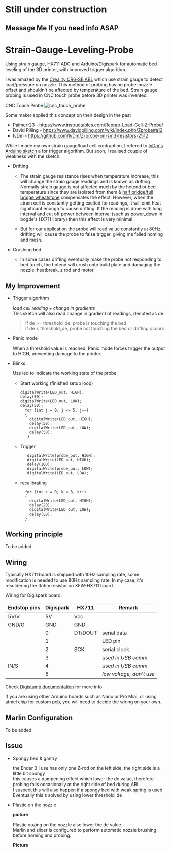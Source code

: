 # Still under construction 
## Message Me If you need info ASAP

# Strain-Gauge-Leveling-Probe
Using strain gauge, HX711 ADC and Arduino/Digispark for automatic bed leveling of the 3D printer, with improved trigger algorithm.  

I was amazed by the [Creality CR6-SE ABL](https://www.kickstarter.com/projects/3dprintmill/creality-cr-6-se-leveling-free-diy-3d-printer-kit) which use strain gauge to detect load/pressure on nozzle.
This method of probing has no probe-nozzle offset and shouldn't be affected by temperature of the bed.
Strain gauge probing is used in CNC touch probe before 3D printer was invented. 

CNC Touch Probe
![cnc_touch_probe](https://user-images.githubusercontent.com/75633795/110230715-c0df4880-7f4d-11eb-8d78-624114637688.jpg)

Some maker applied this concept on their design in the past
* Palmerr23 - https://www.instructables.com/Reprap-Load-Cell-Z-Probe/
* David Pilling - https://www.davidpilling.com/wiki/index.php/Zprobe#a12
* IvDm - https://github.com/IvDm/Z-probe-on-smd-resistors-2512

While I made my own strain gauge/load cell contraption, I refered to [IvDm's Arduino sketch](https://github.com/IvDm/Z-probe-on-smd-resistors-2512/blob/master/strain_gauge_switch_ATtiny85_V_1.1.ino) a for trigger algorithm. But soon, I realised couple of weakness with the sketch. 
* Drifting
  * The strain gauge resistance rises when temperature increase, this will change the strain gauge readings and is known as drifting. Normally strain gauge is not affected much by the hotend or bed temperature since they are isolated from them & [half bridge/full bridge wheatstone](https://www.ni.com/en-my/innovations/white-papers/06/how-is-temperature-affecting-your-strain-measurement-accuracy-.html) compensates the effect. 
However, when the strain cell is constantly getting excited for readings, it will emit heat significant enough to cause drifting. If the reading is done with long interval and cut off power between interval (such as [power_down](https://github.com/bogde/HX711/blob/master/keywords.txt) in bogde's HX711 library) then this effect is very minimal.

  * But for our application the probe will read value constantly at 80Hz, drifting will cause the probe to false trigger, giving me failed homing and mesh.  

* Crushing bed
  * In some cases drifting eventually make the probe not responding to bed touch, the hotend will crush onto build plate and damaging the nozzle, heatbreak, z rod and motor. 

## My Improvement
* Trigger algorithm

   *load cell reading + change in gradients*   
   This sketch will also read change in gradient of readings, denoted as de.   
   > if de >= threshold_de, probe is touching the bed   
   >  if de < threshold_de, probe not touching the bed or drifting occurs

* Panic mode

   When a threshold value is reached, Panic mode forces trigger the output to HIGH, preventing damage to the printer.

* Blinks

   Use led to indicate the working state of the probe
  * Start working (finished setup loop)
  
        digitalWrite(LED_out, HIGH);
        delay(50);
        digitalWrite(LED_out, LOW);
        delay(50);
          for (int j = 0; j <= 5; j++)
          {
            digitalWrite(LED_out, HIGH);
            delay(50);
            digitalWrite(LED_out, LOW);
            delay(50);
           }
  * Trigger

           digitalWrite(probe_out, HIGH);
           digitalWrite(LED_out, HIGH);
           delay(100);
           digitalWrite(probe_out, LOW);
           digitalWrite(LED_out, LOW);
  * recalibrating

          for (int k = 0; k < 3; k++)
          {
            digitalWrite(LED_out, HIGH);
            delay(20);
            digitalWrite(LED_out, LOW);
            delay(50);
          }
## Working principle
To be added

## Wiring
Typically HX711 board is shipped with 10Hz sampling rate, some modification is needed to use 80Hz sampling rate.
In my case, it's resoldering the 0ohm resistor on XFW-HX711 board. 

Wiring for Digispark board.

   |Endstop pins | Digispark | HX711 | Remark
   |--- | --------- | ----- | --
   |5V/V |  5V | Vcc | 
   |GND/G | GND | GND |  
   | | 0 | DT/DOUT | serial data
   | | 1 |  | LED pin
   | | 2 | SCK | serial clock
   | | 3 |  | *used in USB comm*
   | IN/S | 4 |  | *used in USB comm*
   | | 5 |  | *low voltage, don't use*
Check [Digistump documentation](http://digistump.com/wiki/digispark/quickref) for more info
  
If you are using other Arduino boards such as Nano or Pro Mini, or using atmel chip for custom pcb, you will need to decide the wiring on your own.

## Marlin Configuration
To be added

## Issue
* Spongy bed & gantry

   the Ender 3 I use has only one Z-rod on the left side, the right side is a little bit spongy  
   this causes a dampening effect which lower the de value, therefore probing fails occasionally at the right side of bed during ABL.  
   I suspect this will also happen if a spongy bed with weak spring is used  
   Eventually this's solved by using lower threshold_de
   
* Plastic on the nozzle
   
   **picture**

   Plastic oozing on the nozzle also lower the de value.  
   Marlin and slicer is configured to perform automatic nozzle brushing before homing and probing. 

   **Picture**

